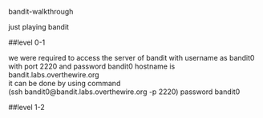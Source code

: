  bandit-walkthrough

just playing bandit

##level 0-1<br>

<p>we were required to access the server of bandit with username as bandit0 with port 2220 and password bandit0
hostname is bandit.labs.overthewire.org <br>
it can be done by using command <br>
(ssh bandit0@bandit.labs.overthewire.org -p 2220)
password bandit0<br>


##level 1-2<br>
